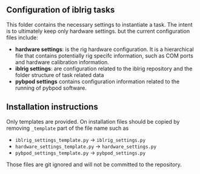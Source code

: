 ## Configuration of iblrig tasks
This folder contains the necessary settings to instantiate a task. The intent is to ultimately keep only hardware settings. but the current configuration files include:
-  **hardware settings**: is the rig hardware configuration. It is a hierarchical file that contains potentially rig specifc information, such as COM ports and hardware calibration information.
-  **iblrig settings**: are configuration related to the iblrig repository and the folder structure of task related data
-  **pybpod settings** contains configuration information related to the running of pybpod software.
 
## Installation instructions
Only templates are provided. On installation files should be copied by removing `_template` part of the file name such as 
- `iblrig_settings_template.py` -> `iblrig_settings.py`
- `hardware_settings_template.py` -> `hardware_settings.py`
- `pybpod_settings_template.py` -> `pybpod_settings.py`

Those files are git ignored and will not be committed to the repository.
